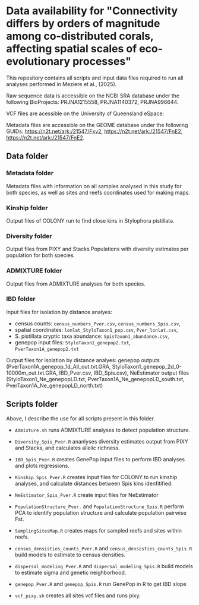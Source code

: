 # Data availability for "Connectivity differs by orders of magnitude among co-distributed corals, affecting spatial scales of eco-evolutionary processes" #

This repository contains all scripts and input data files required to run all analyses performed in Meziere et al., (2025).

Raw sequence data is accessible on the NCBI SRA database under the following BioProjects: PRJNA1215558, PRJNA1140372, PRJNA996644.

VCF files are acessible on the University of Queensland eSpace: <add link>

Metadata files are accessible on the GEOME database under the following GUIDs:  https://n2t.net/ark:/21547/Fxv2, https://n2t.net/ark:/21547/FnE2, https://n2t.net/ark:/21547/FnE2.

## Data folder ##

### Metadata folder ###

Metadata files with information on all samples analysed in this study for both species, as well as sites and reefs coordinates used for making maps.

### Kinship folder ###

Output files of COLONY run to find close kins in Stylophora pistillata.

### Diversity folder ###

Output files from PIXY and Stacks Populations with diversity estimates per population for both species.

### ADMIXTURE folder ###

Output files from ADMIXTURE analyses for both species.

### IBD folder ###

Input files for isolation by distance analyes: 
  * census counts: `census_numbers_Pver.csv`, `census_numbers_Spis.csv`,
  * spatial coordinates: `lonlat_StyloTaxon1_pop.csv`, `Pver_lonlat.csv`,
  * S. pistillata cryptic taxa abundance: `SpisTaxon1_abundance.csv`,
  * genepop input files: `StyloTaxon1_genepop2.txt`, `PverTaxon1A_genepop2.txt`

Output files for isolation by distance analyes: genepop outputs (PverTaxon1A_genepop_1d_All_out.txt.GRA, StyloTaxon1_genepop_2d_0-10000m_out.txt.GRA, IBD_Pver.csv, IBD_Spis.csv), NeEstimator output files (StyloTaxon1_Ne_genepopLD.txt, PverTaxon1A_Ne_genepopLD_south.txt, PverTaxon1A_Ne_genepopLD_north.txt)

## Scripts folder ##

Above, I describe the use for all scripts present in this folder.

* `Admixture.sh` runs ADMIXTURE analyses to detect population structure.

* `Diversity_Spis_Pver.R` ananlyses diversity estimates output from PIXY and Stacks, and calculates allelic richness.

* `IBD_Spis_Pver.R` creates GenePop input files to perform IBD analyses and plots regressions.

* `Kinship_Spis_Pver.R` creates input files for COLONY to run kinship analyses, and calculate distances between Spis kins idenfitified.

* `NeEstimator_Spis_Pver.R` create input files for NeEstimator

* `PopulationStructure_Pver.` and `PopulationStructure_Spis.R` perform PCA to identify population structure and calculate population pairwise Fst.

* `SamplingSitesMap.R` creates maps for sampled reefs and sites within reefs.

* `census_densisties_counts_Pver.R` and `census_densisties_counts_Spis.R` build models to estimate to census densities.

* `dispersal_modeling_Pver.R` and `dispersal_modeling_Spis.R` build models to estimate sigma and genetic neighborhood.

* `genepop_Pver.R` and `genepop_Spis.R` run GenePop in R to get IBD slope

* `vcf_pixy.sh` creates all sites vcf files and runs pixy.
